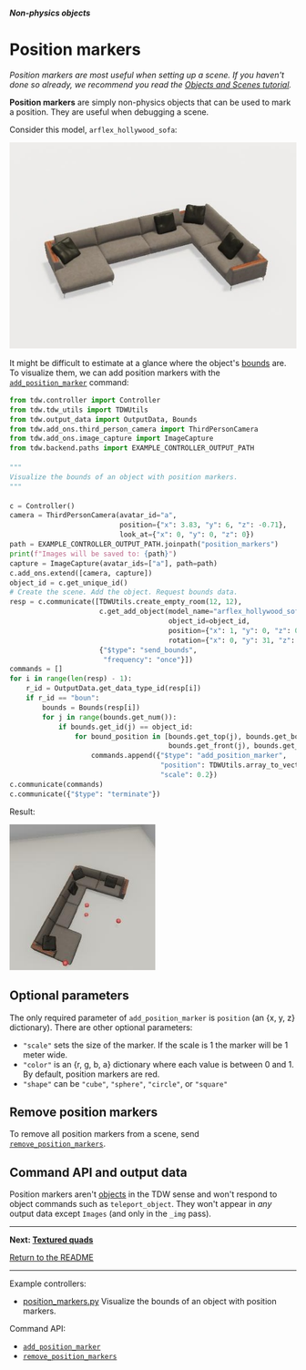 ##### Non-physics objects

# Position markers

*Position markers are most useful when setting up a scene. If you haven't done so already, we recommend you read the [Objects and Scenes tutorial](../objects_and_scenes/overview.md).*

**Position markers** are simply non-physics objects that can be used to mark a position. They are useful when debugging a scene.

Consider this model, `arflex_hollywood_sofa`:

![](images/arflex_hollywood_sofa.jpg)

It might be difficult to estimate at a glance where the object's [bounds](../objects_and_scenes/bounds.md) are. To visualize them, we can add position markers with the [`add_position_marker`](../../api/command_api.md#add_position_marker) command:

```python
from tdw.controller import Controller
from tdw.tdw_utils import TDWUtils
from tdw.output_data import OutputData, Bounds
from tdw.add_ons.third_person_camera import ThirdPersonCamera
from tdw.add_ons.image_capture import ImageCapture
from tdw.backend.paths import EXAMPLE_CONTROLLER_OUTPUT_PATH

"""
Visualize the bounds of an object with position markers.
"""

c = Controller()
camera = ThirdPersonCamera(avatar_id="a",
                           position={"x": 3.83, "y": 6, "z": -0.71},
                           look_at={"x": 0, "y": 0, "z": 0})
path = EXAMPLE_CONTROLLER_OUTPUT_PATH.joinpath("position_markers")
print(f"Images will be saved to: {path}")
capture = ImageCapture(avatar_ids=["a"], path=path)
c.add_ons.extend([camera, capture])
object_id = c.get_unique_id()
# Create the scene. Add the object. Request bounds data.
resp = c.communicate([TDWUtils.create_empty_room(12, 12),
                      c.get_add_object(model_name="arflex_hollywood_sofa",
                                       object_id=object_id,
                                       position={"x": 1, "y": 0, "z": 0},
                                       rotation={"x": 0, "y": 31, "z": 0}),
                      {"$type": "send_bounds",
                       "frequency": "once"}])
commands = []
for i in range(len(resp) - 1):
    r_id = OutputData.get_data_type_id(resp[i])
    if r_id == "boun":
        bounds = Bounds(resp[i])
        for j in range(bounds.get_num()):
            if bounds.get_id(j) == object_id:
                for bound_position in [bounds.get_top(j), bounds.get_bottom(j), bounds.get_left(j), bounds.get_right(j),
                                       bounds.get_front(j), bounds.get_bottom(j)]:
                    commands.append({"$type": "add_position_marker",
                                     "position": TDWUtils.array_to_vector3(bound_position),
                                     "scale": 0.2})
c.communicate(commands)
c.communicate({"$type": "terminate"})
```

Result:

![](images/sofa_bounds.jpg)

## Optional parameters

The only required parameter of `add_position_marker` is `position` (an {x, y, z} dictionary). There are other optional parameters:

- `"scale"` sets the size of the marker. If the scale is 1 the marker will be 1 meter wide.
- `"color"` is an {r, g, b, a} dictionary where each value is between 0 and 1. By default, position markers are red.
- `"shape"` can be `"cube"`, `"sphere"`, `"circle"`, or `"square"`

## Remove position markers

To remove all position markers from a scene, send [`remove_position_markers`](../../api/command_api.md#remove_position_markers).

## Command API and output data

Position markers aren't [objects](../core_concepts/objects.md) in the TDW sense and won't respond to object commands such as `teleport_object`. They won't appear in *any* output data except `Images` (and only in the `_img` pass).

***

**Next: [Textured quads](textured_quads.md)**

[Return to the README](../../../README.md)

***

Example controllers:

- [position_markers.py](https://github.com/threedworld-mit/tdw/blob/master/Python/example_controllers/non_physics/position_markers.py)  Visualize the bounds of an object with position markers.

Command API:

- [`add_position_marker`](../../api/command_api.md#add_position_marker)
- [`remove_position_markers`](../../api/command_api.md#remove_position_markers)